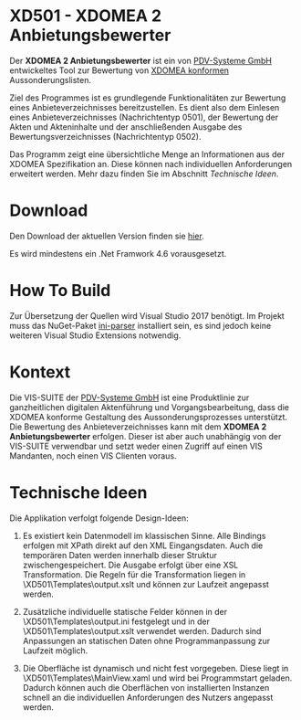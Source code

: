 # XD501 - XDOMEA 2 Anbietungsbewerter
 
Der **XDOMEA 2 Anbietungsbewerter** ist ein von [PDV-Systeme GmbH](https://www.pdv.de/) entwickeltes Tool zur Bewertung von [XDOMEA konformen](http://www.xdomea.de/) Aussonderungslisten.
 
Ziel des Programmes ist es grundlegende Funktionalitäten zur Bewertung eines Anbieteverzeichnisses bereitzustellen. Es dient also dem Einlesen eines Anbieteverzeichnisses (Nachrichtentyp 0501), der Bewertung der Akten und Akteninhalte und der anschließenden Ausgabe des Bewertungsverzeichnisses (Nachrichtentyp 0502).

Das Programm zeigt eine übersichtliche Menge an Informationen aus der XDOMEA Spezifikation an. Diese können nach individuellen Anforderungen erweitert werden. Mehr dazu finden Sie im Abschnitt *Technische Ideen*.
 
# Download

Den Download der aktuellen Version finden sie [hier](https://github.com/MartinWegner/XD501/releases).

Es wird mindestens ein .Net Framwork 4.6 vorausgesetzt.
 
# How To Build

Zur Übersetzung der Quellen wird Visual Studio 2017 benötigt. Im Projekt muss das NuGet-Paket [ini-parser](https://github.com/rickyah/ini-parser) installiert sein, es sind jedoch keine weiteren Visual Studio Extensions notwendig. 
 
# Kontext
 
Die VIS-SUITE der [PDV-Systeme GmbH](https://www.pdv.de/) ist eine Produktlinie zur ganzheitlichen digitalen Aktenführung und Vorgangsbearbeitung, dass die XDOMEA konforme
Gestaltung des Aussonderungsprozesses unterstützt. Die Bewertung des Anbieteverzeichnisses kann mit dem **XDOMEA 2 Anbietungsbewerter** erfolgen. Dieser ist aber auch unabhängig von der VIS-SUITE verwendbar und setzt weder einen Zugriff auf einen VIS Mandanten, noch einen VIS Clienten voraus.
 
# Technische Ideen
Die Applikation verfolgt folgende Design-Ideen:

1. Es existiert kein Datenmodell im klassischen Sinne. Alle Bindings erfolgen mit XPath direkt auf den XML Eingangsdaten. Auch die temporären Daten werden innerhalb dieser Struktur zwischengespeichert. Die Ausgabe erfolgt über eine XSL Transformation. Die Regeln für die Transformation liegen in \XD501\Templates\output.xslt und können zur Laufzeit angepasst werden.

1. Zusätzliche individuelle statische Felder können in der \XD501\Templates\output.ini festgelegt und in der \XD501\Templates\output.xslt verwendet werden. Dadurch sind Anpassungen an statischen Daten ohne Programmanpassung zur Laufzeit möglich.

1. Die Oberfläche ist dynamisch und nicht fest vorgegeben. Diese liegt in \XD501\Templates\MainView.xaml und wird bei Programmstart geladen. Dadurch können auch die Oberflächen von installierten Instanzen schnell an die individuellen Anforderungen des Nutzers angepasst werden.

